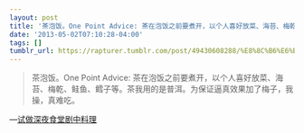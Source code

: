 ```yaml
---
layout: post
title: '茶泡饭。One Point Advice: 茶在泡饭之前要煮开，以个人喜好放菜、海苔、梅乾、鲑鱼、鳕子等。茶我用的是普洱。为保证逼真效果加了梅子，我操，真难吃。'
date: '2013-05-02T07:10:28-04:00'
tags: []
tumblr_url: https://rapturer.tumblr.com/post/49430608288/%E8%8C%B6%E6%B3%A1%E9%A5%ADone-point-advice
---
```

> 茶泡饭。One Point Advice: 茶在泡饭之前要煮开，以个人喜好放菜、海苔、梅乾、鲑鱼、鳕子等。茶我用的是普洱。为保证逼真效果加了梅子，我操，真难吃。

—[试做深夜食堂剧中料理](http://my.opera.com/waterside/blog/show.dml/19149672)
